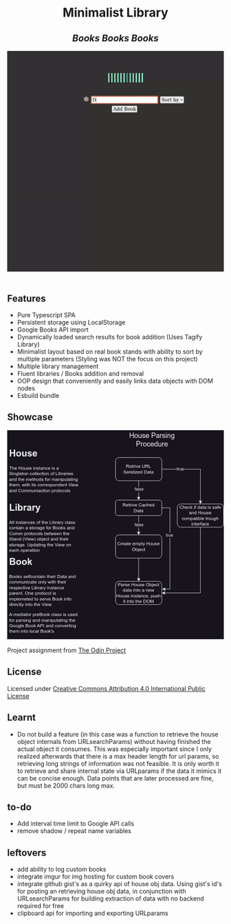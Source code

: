 <div align="center"> 
<h1>Minimalist Library</h1>
<h2><em>Books Books Books</em></h2>
<img src="./assets/output.gif" width="750">
</div>
</br>

## Features

- Pure Typescript SPA
- Persistent storage using LocalStorage
- Google Books API import
- Dynamically loaded search results for book addition (Uses Tagify Library)
- Minimalist layout based on real book stands with ability to sort by multiple parameters (Styling was NOT the focus on this project)
- Multiple library management
- Fluent libraries / Books addition and removal
- OOP design that conveniently and easily links data objects with DOM nodes
- Esbuild bundle

## Showcase 

![](./assets/library-flow.jpg)

Project assignment from [The Odin Project](https://www.theodinproject.com/lessons/node-path-javascript-library)

## License

Licensed under [Creative Commons Attribution 4.0 International Public License](https://creativecommons.org/licenses/by/4.0/)

## Learnt

- Do not build a feature (in this case was a function to retrieve the house object internals from URLsearchParams) without having finished the actual object it consumes. This was especially important since I only realized afterwards that there is a max header length for url params, so retrieving long strings of information was not feasible. It is only worth it to retrieve and share internal state via URLparams if the data it mimics it can be concise enough. Data points that are later processed are fine, but must be 2000 chars long max. 

## to-do

- Add interval time limit to Google API calls 
- remove shadow / repeat name variables

## leftovers

- add ability to log custom books
- integrate imgur for img hosting for custom book covers
- integrate github gist's as a quirky api of house obj data. Using gist's id's for posting an retrieving house obj data, in conjunction with URLsearchParams for building extraction of data with no backend required for free
- clipboard api for importing and exporting URLparams

